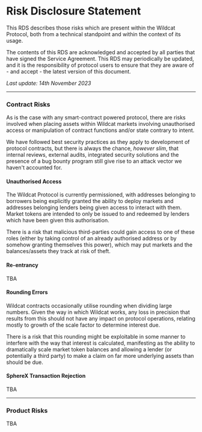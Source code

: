 # Risk Disclosure Statement

This RDS describes those risks which are present within the Wildcat Protocol, both from a technical standpoint and within the context of its usage.

The contents of this RDS are acknowledged and accepted by all parties that have signed the Service Agreement. This RDS may periodically be updated, and it is the responsibility of protocol users to ensure that they are aware of - and accept - the latest version of this document.

_Last update: 14th November 2023_

***

### Contract Risks

As is the case with any smart-contract powered protocol, there are risks involved when placing assets within Wildcat markets involving unauthorised access or manipulation of contract functions and/or state contrary to intent.

We have followed best security practices as they apply to development of protocol contracts, but there is always the chance, _however slim_, that internal reviews, external audits, integrated security solutions and the presence of a bug bounty program still give rise to an attack vector we haven't accounted for.

#### Unauthorised Access

The Wildcat Protocol is currently permissioned, with addresses belonging to borrowers being explicitly granted the ability to deploy markets and addresses belonging lenders being given access to interact with them. Market tokens are intended to only be issued to and redeemed by lenders which have been given this authorisation.

There is a risk that malicious third-parties could gain access to one of these roles (either by taking control of an already authorised address or by somehow granting themselves this power), which may put markets and the balances/assets they track at risk of theft.

#### Re-entrancy

TBA

#### Rounding Errors

Wildcat contracts occasionally utilise rounding when dividing large numbers. Given the way in which Wildcat works, any loss in precision that results from this should not have any impact on protocol operations, relating mostly to growth of the scale factor to determine interest due.

There is a risk that this rounding might be exploitable in some manner to interfere with the way that interest is calculated, manifesting as the ability to dramatically scale market token balances and allowing a lender (or potentially a third party) to make a claim on far more underlying assets than should be due.

#### SphereX Transaction Rejection

TBA

***

### Product Risks

TBA


